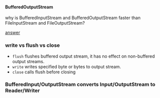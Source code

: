 

#### BufferedOutputStream

why is BufferedInputStream and BufferedOutputStream faster than FileInputStream and FileOutputStream?

[answer](https://stackoverflow.com/a/18600383/986966)

### write vs flush vs close

- `flush` flushes buffered output stream, it has no effect on non-buffered output streams.
- `write` writes specified byte or bytes to output stream.
- `close` calls flush before closing

### BufferedInput/OutputStream converts Input/OutputStream to Reader/Writer

